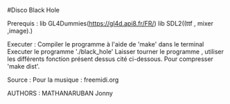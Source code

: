 #Disco Black Hole

Prerequis :
    lib GL4Dummies(https://gl4d.api8.fr/FR/)
    lib SDL2((ttf , mixer ,image).)

Executer :
    Compiler le programme à l'aide de 'make' dans le terminal
    Executer le programme './black_hole'
    Laisser tourner le programme , utiliser les différents fonction présent
    dessus cité  ci-dessous.
    Pour compresser 'make dist'.


Source : 
    Pour la musique : freemidi.org


AUTHORS : 
    MATHANARUBAN Jonny